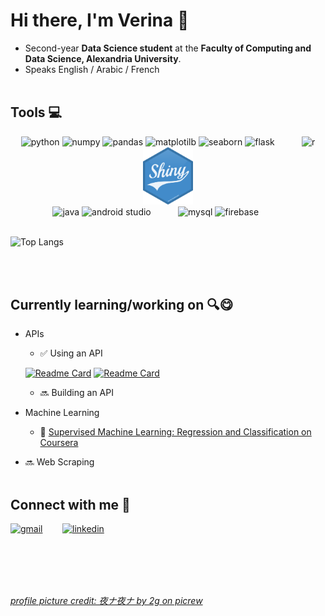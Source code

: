 # Hi there, I'm Verina 👋  
- Second-year **Data Science student** at the **Faculty of Computing and Data Science, Alexandria University**.
- Speaks English / Arabic / French
<br/><br/>


## Tools 💻
<div align="center">
<!-- 7asa a4il el mahzala di w akteb esm el libraries a7san? -->
<img src="https://devicon-website.vercel.app/api/python/original.svg" title="python" width="80"></img>
<img src="https://devicon-website.vercel.app/api/numpy/original.svg" title="numpy" width="80"></img>
<img src="https://devicon-website.vercel.app/api/pandas/original.svg" title="pandas" width="80"></img>
<img src="https://matplotlib.org/_static/images/documentation.svg" title="matplotilb" width="80"></img>
<img src="https://seaborn.pydata.org/_images/logo-mark-lightbg.svg" title="seaborn" width="80"></img>
<img src="https://devicon-website.vercel.app/api/flask/original.svg" title="flask" width="80"></img>
&nbsp;&nbsp;&nbsp;&nbsp;&nbsp;&nbsp;&nbsp;&nbsp;&nbsp;
<img src="https://devicon-website.vercel.app/api/r/original.svg" title="r" width="80"></img>
<img src="https://github.com/rstudio/shiny/blob/main/man/figures/logo.png" title="shiny" width="80"></img>
<br/>
<img src="https://devicon-website.vercel.app/api/java/original.svg" title="java" width="80"></img>
<img src="https://devicon-website.vercel.app/api/androidstudio/original.svg" title="android studio" width="80"></img>
&nbsp;&nbsp;&nbsp;&nbsp;&nbsp;&nbsp;&nbsp;&nbsp;&nbsp;
<img src="https://devicon-website.vercel.app/api/mysql/original.svg" title="mysql" width="80"></img>
<img src="https://devicon-website.vercel.app/api/firebase/plain.svg" title="firebase" width="80"></img>
&nbsp;&nbsp;&nbsp;&nbsp;&nbsp;&nbsp;&nbsp;&nbsp;&nbsp;
<!-- <img src="https://devicon-website.vercel.app/api/html5/original-wordmark.svg" title="html" width="80"></img>
<img src="https://devicon-website.vercel.app/api/css3/original-wordmark.svg" title="css" width="80"></img>
&nbsp;&nbsp;&nbsp;&nbsp;&nbsp;&nbsp;&nbsp;&nbsp;&nbsp; -->
</div>

<br/>

![Top Langs](https://github-readme-stats.vercel.app/api/top-langs/?username=verinak&layout=compact)<br/>

<br/><br/>

## Currently learning/working on 🔍😋
- APIs
    - ✅ Using an API

    [![Readme Card](https://github-readme-stats.vercel.app/api/pin/?username=verinak&repo=flask_truth_or_dare "made with anuraghazra's github-readme-stats")](https://github.com/verinak/flask_truth_or_dare)
  [![Readme Card](https://github-readme-stats.vercel.app/api/pin/?username=verinak&repo=shiny-currency "made with anuraghazra's github-readme-stats")](https://github.com/verinak/shiny-currency)

    - 🔜 Building an API
- Machine Learning
    - 📌 [Supervised Machine Learning: Regression and Classification on Coursera](https://www.coursera.org/learn/machine-learning)
- 🔜 Web Scraping
<br/><br/>


## Connect with me 📱
<!-- isa a7ot cv w portfolio bl ktir 3la a5er el sef -->
<a href="mailto:verinamichelk@gmail.com"><img src="https://www.vectorlogo.zone/logos/gmail/gmail-ar21.svg" title="gmail" height="80"></img></a>
&nbsp;&nbsp;&nbsp;&nbsp;&nbsp;&nbsp;
<a href="https://www.linkedin.com/in/verina-michel-165237266"><img src="https://www.vectorlogo.zone/logos/linkedin/linkedin-ar21.svg" title="linkedin" height="80"></img></a>

<br/><br/>
<br/><br/>

[*profile picture credit:  夜ナ夜ナ by 2g on picrew*](https://picrew.me/en/image_maker/1979868)

